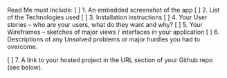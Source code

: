 Read Me must Include:
[ ] 1. An embedded screenshot of the app
[ ] 2. List of the Technologies used
[ ] 3. Installation instructions
[ ] 4. Your User stories – who are your users, what do they want and why?
[ ] 5. Your Wireframes – sketches of major views / interfaces in your application
[ ] 6. Descriptions of any Unsolved problems or major hurdles you had to overcome.

[ ] 7. A link to your hosted project in the URL section of your Github repo (see below).

